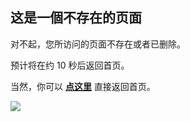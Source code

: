 ## 这是一個不存在的页面

对不起，您所访问的页面不存在或者已删除。

预计将在约 <span id="timeout">10</span> 秒后返回首页。

当然，你可以 **[点这里](/)** 直接返回首页。

<img src="https://gitcode.net/GaloisField/WORKFLOWS4COMPANY/-/raw/master/resources/pic/logo/404_2.jpeg"></img>
<script>

let countTime = 10;

function count() {

  document.getElementById('timeout').textContent = countTime;
  countTime -= 1;
  if(countTime === 0){
    if (window.location.href.match("WORKFLOWS4COMPANY" == 0)){
        location.href = '/';
    }else{
        location.href = '/WORKFLOWS4COMPANY';
    }

  }
  setTimeout(() => {
    count();
  }, 1000);
}

count();
</script>
